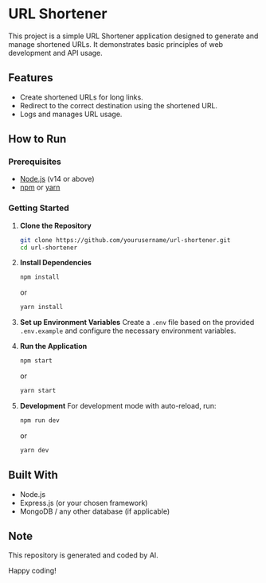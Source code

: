 # URL Shortener

This project is a simple URL Shortener application designed to generate and manage shortened URLs. It demonstrates basic principles of web development and API usage.

## Features
- Create shortened URLs for long links.
- Redirect to the correct destination using the shortened URL.
- Logs and manages URL usage.

## How to Run

### Prerequisites
- [Node.js](https://nodejs.org/) (v14 or above)
- [npm](https://www.npmjs.com/) or [yarn](https://yarnpkg.com/)

### Getting Started
1. **Clone the Repository**
    ```bash
    git clone https://github.com/yourusername/url-shortener.git
    cd url-shortener
    ```

2. **Install Dependencies**
    ```bash
    npm install
    ```
    or
    ```bash
    yarn install
    ```

3. **Set up Environment Variables**
    Create a `.env` file based on the provided `.env.example` and configure the necessary environment variables.

4. **Run the Application**
    ```bash
    npm start
    ```
    or
    ```bash
    yarn start
    ```

5. **Development**
    For development mode with auto-reload, run:
    ```bash
    npm run dev
    ```
    or
    ```bash
    yarn dev
    ```

## Built With
- Node.js
- Express.js (or your chosen framework)
- MongoDB / any other database (if applicable)

## Note
This repository is generated and coded by AI.

Happy coding!